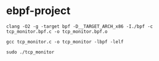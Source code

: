 # ebpf-project

```
clang -O2 -g -target bpf -D__TARGET_ARCH_x86 -I./bpf -c tcp_monitor.bpf.c -o tcp_monitor.bpf.o
```

```
gcc tcp_monitor.c -o tcp_monitor -lbpf -lelf
```

```
sudo ./tcp_monitor
```
